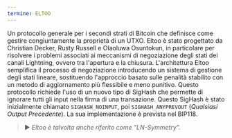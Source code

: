 ```yaml
---
termine: ELTOO
---
```


Un protocollo generale per i secondi strati di Bitcoin che definisce come gestire congiuntamente la proprietà di un UTXO. Eltoo è stato progettato da Christian Decker, Rusty Russell e Olaoluwa Osuntokun, in particolare per risolvere i problemi associati ai meccanismi di negoziazione degli stati dei canali Lightning, ovvero tra l'apertura e la chiusura. L'architettura Eltoo semplifica il processo di negoziazione introducendo un sistema di gestione degli stati lineare, sostituendo l'approccio basato sulle penalità stabilito con un metodo di aggiornamento più flessibile e meno punitivo. Questo protocollo richiede l'uso di un nuovo tipo di SigHash che permette di ignorare tutti gli input nella firma di una transazione. Questo SigHash è stato inizialmente chiamato `SIGHASH_NOINPUT`, poi `SIGHASH_ANYPREVOUT` (*Qualsiasi Output Precedente*). La sua implementazione è prevista nel BIP118.

> ► *Eltoo è talvolta anche riferito come "LN-Symmetry".*